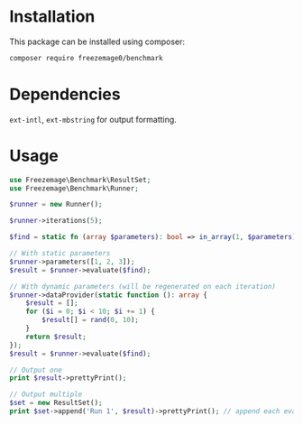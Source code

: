 # Installation
This package can be installed using composer:
```bash
composer require freezemage0/benchmark
```

# Dependencies
`ext-intl`, `ext-mbstring` for output formatting.

# Usage
```php
use Freezemage\Benchmark\ResultSet;
use Freezemage\Benchmark\Runner;

$runner = new Runner();

$runner->iterations(5);

$find = static fn (array $parameters): bool => in_array(1, $parameters);

// With static parameters
$runner->parameters([1, 2, 3]);
$result = $runner->evaluate($find);

// With dynamic parameters (will be regenerated on each iteration)
$runner->dataProvider(static function (): array {
    $result = [];
    for ($i = 0; $i < 10; $i += 1) {
        $result[] = rand(0, 10);
    }
    return $result;
});
$result = $runner->evaluate($find);

// Output one
print $result->prettyPrint();

// Output multiple
$set = new ResultSet();
print $set->append('Run 1', $result)->prettyPrint(); // append each evaluate() result.
```
